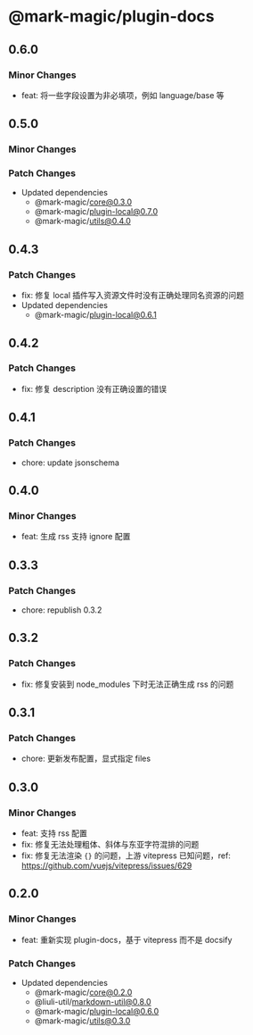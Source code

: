 # @mark-magic/plugin-docs

## 0.6.0

### Minor Changes

- feat: 将一些字段设置为非必填项，例如 language/base 等

## 0.5.0

### Minor Changes

### Patch Changes

- Updated dependencies
  - @mark-magic/core@0.3.0
  - @mark-magic/plugin-local@0.7.0
  - @mark-magic/utils@0.4.0

## 0.4.3

### Patch Changes

- fix: 修复 local 插件写入资源文件时没有正确处理同名资源的问题
- Updated dependencies
  - @mark-magic/plugin-local@0.6.1

## 0.4.2

### Patch Changes

- fix: 修复 description 没有正确设置的错误

## 0.4.1

### Patch Changes

- chore: update jsonschema

## 0.4.0

### Minor Changes

- feat: 生成 rss 支持 ignore 配置

## 0.3.3

### Patch Changes

- chore: republish 0.3.2

## 0.3.2

### Patch Changes

- fix: 修复安装到 node_modules 下时无法正确生成 rss 的问题

## 0.3.1

### Patch Changes

- chore: 更新发布配置，显式指定 files

## 0.3.0

### Minor Changes

- feat: 支持 rss 配置
- fix: 修复无法处理粗体、斜体与东亚字符混排的问题
- fix: 修复无法渲染 `{}` 的问题，上游 vitepress 已知问题，ref: <https://github.com/vuejs/vitepress/issues/629>

## 0.2.0

### Minor Changes

- feat: 重新实现 plugin-docs，基于 vitepress 而不是 docsify

### Patch Changes

- Updated dependencies
  - @mark-magic/core@0.2.0
  - @liuli-util/markdown-util@0.8.0
  - @mark-magic/plugin-local@0.6.0
  - @mark-magic/utils@0.3.0
